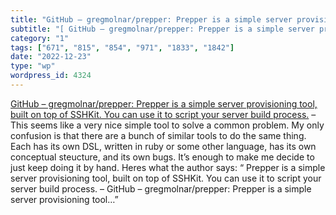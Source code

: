 ```yaml
---
title: "GitHub – gregmolnar/prepper: Prepper is a simple server provisioning tool, built on top of SSHKit. You can use it to script your server build process."
subtitle: "[ GitHub – gregmolnar/prepper: Prepper is a simple server provisioning tool, built on top of SSHKit...."
category: "1"
tags: ["671", "815", "854", "971", "1833", "1842"]
date: "2022-12-23"
type: "wp"
wordpress_id: 4324
---
```

[ GitHub – gregmolnar/prepper: Prepper is a simple server provisioning tool, built on top of SSHKit. You can use it to script your server build process.]( https://github.com/gregmolnar/prepper?utm_source=substack&utm_medium=email) –This seems like a very nice simple tool to solve a common problem. My only confusion is that there are a bunch of similar tools to do the same thing. Each has its own DSL, written in ruby or some other language, has its own conceptual steucture, and its own bugs. It’s enough to make me decide to just keep doing it by hand. Heres what the author says: “ Prepper is a simple server provisioning tool, built on top of SSHKit. You can use it to script your server build process. – GitHub – gregmolnar/prepper: Prepper is a simple server provisioning tool…”